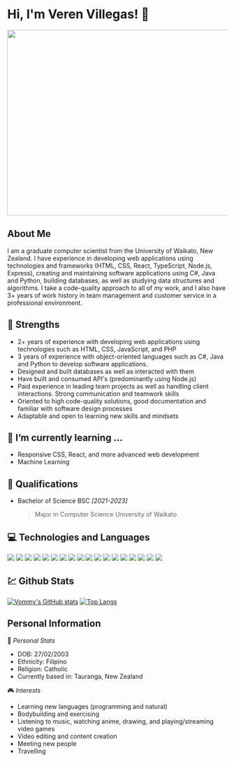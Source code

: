 # Hi, I'm Veren Villegas! 👋
<img width="1080px" height="425px" src="https://github.com/Vommy/Vommy/assets/81606492/ff38dab2-e5b0-4b8c-9d4e-d050eb1a38c2">

## About Me 
I am a graduate computer scientist from the University of Waikato, New Zealand. I have experience in developing web applications using technologies and frameworks (HTML, CSS, React, TypeScript, Node.js, Express), creating and maintaining software applications using C#, Java and Python, building databases, as well as studying data structures and algorithms. I take a code-quality approach to all of my work, and I also have 3+ years of work history in team management and customer service in a professional environment. 

## 🦾 Strengths
- 2+ years of experience with developing web applications using technologies such as HTML, CSS, JavaScript, and PHP
- 3 years of experience with object-oriented languages such as C#, Java and Python to develop software applications.
- Designed and built databases as well as interacted with them
- Have built and consumed API's (predominantly using Node.js)
- Paid experience in leading team projects as well as handling client interactions. Strong communication and teamwork skills
- Oriented to high code-quality solutions, good documentation and familiar with software design processes
- Adaptable and open to learning new skills and mindsets

## 🌱 I’m currently learning ...
- Responsive CSS, React, and more advanced web development
- Machine Learning

## 🥇 Qualifications
* Bachelor of Science BSC _[2021-2023]_
   > Major in Computer Science University of Waikato


## 💻 Technologies and Languages
<div>
   <img src="https://img.shields.io/badge/JavaScript-323330?style=for-the-badge&logo=javascript&logoColor=F7DF1E">
   <img src="https://img.shields.io/badge/Node.js-339933?style=for-the-badge&logo=nodedotjs&logoColor=white">
   <img src="https://img.shields.io/badge/java-%23ED8B00.svg?style=for-the-badge&logo=openjdk&logoColor=white">
   <img src="https://img.shields.io/badge/Python-FFD43B?style=for-the-badge&logo=python&logoColor=blue">
   <img src="https://img.shields.io/badge/C%23-239120?style=for-the-badge&logo=c-sharp&logoColor=white">
   <img src="https://img.shields.io/badge/Bootstrap-563D7C?style=for-the-badge&logo=bootstrap&logoColor=white">
   <img src="https://img.shields.io/badge/Junit5-25A162?style=for-the-badge&logo=junit5&logoColor=white">
   <img src="https://img.shields.io/badge/React-20232A?style=for-the-badge&logo=react&logoColor=61DAFB">
   <img src="https://img.shields.io/badge/Xampp-F37623?style=for-the-badge&logo=xampp&logoColor=white">
   <img src="https://img.shields.io/badge/HTML5-E34F26?style=for-the-badge&logo=html5&logoColor=white">
   <img src="https://img.shields.io/badge/CSS3-1572B6?style=for-the-badge&logo=css3&logoColor=white">
   <img src="https://img.shields.io/badge/json-5E5C5C?style=for-the-badge&logo=json&logoColor=white">
   <img src="https://img.shields.io/badge/PHP-777BB4?style=for-the-badge&logo=php&logoColor=white">
   <img src="https://img.shields.io/badge/Visual_Studio-5C2D91?style=for-the-badge&logo=visual%20studio&logoColor=white">
   <img src="https://img.shields.io/badge/Visual_Studio_Code-0078D4?style=for-the-badge&logo=visual%20studio%20code&logoColor=white">
   <img src="https://img.shields.io/badge/Emacs-%237F5AB6.svg?&style=for-the-badge&logo=gnu-emacs&logoColor=white">
   <img src="https://img.shields.io/badge/Postman-FF6C37?style=for-the-badge&logo=Postman&logoColor=white">
   <img src="https://img.shields.io/badge/Microsoft%20SQL%20Server-CC2927?style=for-the-badge&logo=microsoft%20sql%20server&logoColor=white">

</div>

## 💹 Github Stats
[![Vommy's GitHub stats](https://github-readme-stats.vercel.app/api?username=Vommy&show_icons=true&theme=transparent)](https://github.com/anuraghazra/github-readme-stats)
[![Top Langs](https://github-readme-stats.vercel.app/api/top-langs/?username=Vommy&layout=donut&show_icons=true&theme=transparent)](https://github.com/anuraghazra/github-readme-stats)

## Personal Information
📜 _Personal Stats_
- DOB: 27/02/2003
- Ethnicity: Filipino
- Religion: Catholic
- Currently based in: Tauranga, New Zealand

 🎮 _Interests_
- Learning new languages (programming and natural)
- Bodybuilding and exercising
- Listening to music, watching anime, drawing, and playing/streaming video games
- Video editing and content creation
- Meeting new people
- Travelling

<!--
**Vommy/Vommy** is a ✨ _special_ ✨ repository because its![Uploading aboutMe.png…]()
 `README.md` (this file) appears on your GitHub profile.

Here are some ideas to get you started:

- 🔭 I’m currently working on ...
- 🌱 I’m currently learning ...
- 👯 I’m looking to collaborate on ...
- 🤔 I’m looking for help with ...
- 💬 Ask me about ...
- 📫 How to reach me: ...
- 😄 Pronouns: ...
- ⚡ Fun fact: ...
-->
